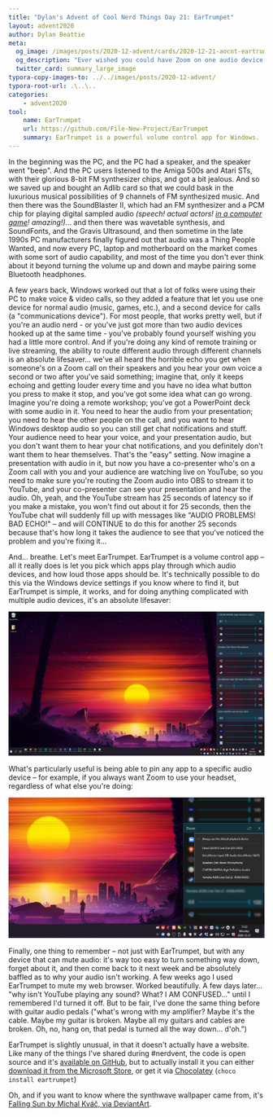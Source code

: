 ```yaml
---
title: "Dylan's Advent of Cool Nerd Things Day 21: EarTrumpet"
layout: advent2020
author: Dylan Beattie
meta:
  og_image: /images/posts/2020-12-advent/cards/2020-12-21-aocnt-eartrumpet.png
  og_description: "Ever wished you could have Zoom on one audio device, Spotify on another and YouTube on a third? EarTrumpet is the answer."
  twitter_card: summary_large_image
typora-copy-images-to: ../../images/posts/2020-12-advent/
typora-root-url: .\..\..
categories:
    - advent2020
tool:
    name: EarTrumpet
    url: https://github.com/File-New-Project/EarTrumpet
    summary: EarTrumpet is a powerful volume control app for Windows.
---
```


In the beginning was the PC, and the PC had a speaker, and the speaker went "beep". And the PC users listened to the Amiga 500s and Atari STs, with their glorious 8-bit FM synthesizer chips, and got a bit jealous. And so we saved up and bought an Adlib card so that we could bask in the luxurious musical possibilities of 9 channels of FM synthesized music. And then there was the SoundBlaster II, which had an FM synthesizer and a PCM chip for playing digital sampled audio *(speech! actual actors! [in a computer game](https://en.wikipedia.org/wiki/Wing_Commander_II:_Vengeance_of_the_Kilrathi)! amazing!)*... and then there was wavetable synthesis, and SoundFonts, and the Gravis Ultrasound, and then sometime in the late 1990s PC manufacturers finally figured out that audio was a Thing People Wanted, and now every PC, laptop and motherboard on the market comes with some sort of audio capability, and most of the time you don't ever think about it beyond turning the volume up and down and maybe pairing some Bluetooth headphones.

A few years back, Windows worked out that a lot of folks were using their PC to make voice & video calls, so they added a feature that let you use one device for normal audio (music, games, etc.), and a second device for calls (a "communications device"). For most people, that works pretty well, but if you're an audio nerd - or you've just got more than two audio devices hooked up at the same time - you've probably found yourself wishing you had a little more control. And if you're doing any kind of remote training or live streaming, the ability to route different audio through different channels is an absolute lifesaver... we've all heard the horrible echo you get when someone's on a Zoom call on their speakers and you hear your own voice a second or two after you've said something; imagine that, only it keeps echoing and getting louder every time and you have no idea what button you press to make it stop, and you've got some idea what can go wrong. Imagine you're doing a remote workshop; you've got a PowerPoint deck with some audio in it. You need to hear the audio from your presentation; you need to hear the other people on the call, and you want to hear Windows desktop audio so you can still get chat notifications and stuff. Your audience need to hear your voice, and your presentation audio, but you don't want them to hear your chat notifications, and you definitely don't want them to hear themselves. That's the "easy" setting. Now imagine a presentation with audio in it, but now you have a co-presenter who's on a Zoom call with you and your audience are watching live on YouTube, so you need to make sure you're routing the Zoom audio into OBS to stream it to YouTube, and your co-presenter can see your presentation and hear the audio. Oh, yeah, and the YouTube stream has 25 seconds of latency so if you make a mistake, you won't find out about it for 25 seconds, then the YouTube chat will suddenly fill up with messages like "AUDIO PROBLEMS! BAD ECHO!" – and will CONTINUE to do this for another 25 seconds because that's how long it takes the audience to see that you've noticed the problem and you're fixing it... 

And... breathe. Let's meet EarTrumpet. EarTrumpet is a volume control app – all it really does is let you pick which apps play through which audio devices, and how loud those apps should be. It's technically possible to do this via the Windows device settings if you know where to find it, but EarTrumpet is simple, it works, and for doing anything complicated with multiple audio devices, it's an absolute lifesaver:

![image-20201221115454144](/images/posts/2020-12-advent/image-20201221115454144.png)

What's particularly useful is being able to pin any app to a specific audio device – for example, if you always want Zoom to use your headset, regardless of what else you're doing:

![image-20201221121008271](/images/posts/2020-12-advent/image-20201221121008271.png)

Finally, one thing to remember – not just with EarTrumpet, but with any device that can mute audio: it's way too easy to turn something way down, forget about it, and then come back to it next week and be absolutely baffled as to why your audio isn't working. A few weeks ago I used EarTrumpet to mute my web browser. Worked beautifully. A few days later... "why isn't YouTube playing any sound? What? I AM CONFUSED..." until I remembered I'd turned it off. But to be fair, I've done the same thing before with guitar audio pedals ("what's wrong with my amplifier? Maybe it's the cable. Maybe my guitar is broken. Maybe all my guitars and cables are broken. Oh, no, hang on, that pedal is turned all the way down... d'oh.")

EarTrumpet is slightly unusual, in that it doesn't actually have a website. Like many of the things I've shared during #nerdvent, the code is open source and it's [available on GitHub](https://github.com/File-New-Project/EarTrumpet), but to actually install it you can either [download it from the Microsoft Store](https://www.microsoft.com/en-gb/p/eartrumpet/9nblggh516xp?activetab=pivot:overviewtab), or get it via [Chocolatey](https://chocolatey.org/) (`choco install eartrumpet`)

Oh, and if you want to know where the synthwave wallpaper came from, it's [Falling Sun by Michal Kváč, via DeviantArt](https://www.deviantart.com/kvacm/art/Falling-Sun-791350935).



